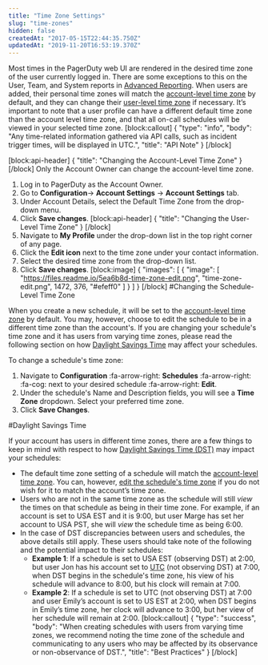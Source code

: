 ```yaml
---
title: "Time Zone Settings"
slug: "time-zones"
hidden: false
createdAt: "2017-05-15T22:44:35.750Z"
updatedAt: "2019-11-20T16:53:19.370Z"
---
```

Most times in the PagerDuty web UI are rendered in the desired time zone of the user currently logged in. There are some exceptions to this on the User, Team, and System reports in [Advanced Reporting](doc:analytics#section-advanced-analytics). When users are added, their personal time zones will match the [account-level time zone](/docs/time-zones#section-changing-the-account-level-time-zone) by default, and they can change their [user-level time zone](/docs/time-zones#section-changing-the-user-level-time-zone) if necessary. It’s important to note that a user profile can have a different default time zone than the account level time zone, and that all on-call schedules will be viewed in your selected time zone.
[block:callout]
{
  "type": "info",
  "body": "Any time-related information gathered via API calls, such as incident trigger times, will be displayed in UTC.",
  "title": "API Note"
}
[/block]

[block:api-header]
{
  "title": "Changing the Account-Level Time Zone"
}
[/block]
Only the Account Owner can change the account-level time zone.
1. Log in to PagerDuty as the Account Owner. 
2. Go to **Configuration**→ **Account Settings** → **Account Settings** tab.
3. Under Account Details, select the Default Time Zone from the drop-down menu.
4. Click **Save changes**.
[block:api-header]
{
  "title": "Changing the User-Level Time Zone"
}
[/block]
1. Navigate to **My Profile** under the drop-down list in the top right corner of any page.
2. Click the **Edit icon** next to the time zone under your contact information.
3. Select the desired time zone from the drop-down list.
4. Click **Save changes**.
[block:image]
{
  "images": [
    {
      "image": [
        "https://files.readme.io/5ea6b8d-time-zone-edit.png",
        "time-zone-edit.png",
        1472,
        376,
        "#efeff0"
      ]
    }
  ]
}
[/block]
#Changing the Schedule-Level Time Zone 

When you create a new schedule, it will be set to the [account-level time zone](https://support.pagerduty.com/docs/time-zones#section-changing-the-account-level-time-zone) by default. You may, however, choose to edit the schedule to be in a different time zone than the account's. If you are changing your schedule's time zone and it has users from varying time zones, please read the following section on how [Daylight Savings Time](https://support.pagerduty.com/docs/time-zones#section-daylight-savings-time) may affect your schedules. 

To change a schedule's time zone:

1. Navigate to **Configuration** :fa-arrow-right: **Schedules** :fa-arrow-right: :fa-cog: next to your desired schedule :fa-arrow-right: **Edit**. 
2. Under the schedule's Name and Description fields, you will see a **Time Zone** dropdown. Select your preferred time zone. 
3. Click **Save Changes**. 

#Daylight Savings Time

If your account has users in different time zones, there are a few things to keep in mind with respect to how [Daylight Savings Time (DST)](https://en.wikipedia.org/wiki/Daylight_saving_time) may impact your schedules:

* The default time zone setting of a schedule will match the [account-level time zone](https://support.pagerduty.com/docs/time-zones#section-changing-the-account-level-time-zone). You can, however, [edit the schedule's time zone](https://support.pagerduty.com/docs/editing-schedules#section-edit-schedule-time-zone-settings) if you do not wish for it to match the account’s time zone.
* Users who are not in the same time zone as the schedule will still *view* the times on that schedule as being in their time zone. For example, if an account is set to USA EST and it is 9:00, but user Marge has set her account to USA PST, she will *view* the schedule time as being 6:00.
* In the case of DST discrepancies between users and schedules, the above details still apply. These users should take note of the following and the potential impact to their schedules:
   * **Example 1**: If a schedule is set to USA EST (observing DST) at 2:00, but user Jon has his account set to [UTC](https://en.wikipedia.org/wiki/Coordinated_Universal_Time) (not observing DST) at 7:00, when DST begins in the schedule's time zone, his view of his schedule will advance to 8:00, but his clock will remain at 7:00.
   * **Example 2**: If a schedule is set to UTC (not observing DST) at 7:00 and user Emily’s account is set to US EST at 2:00, when DST begins in Emily’s time zone, her clock will advance to 3:00, but her view of her schedule will remain at 2:00.
[block:callout]
{
  "type": "success",
  "body": "When creating schedules with users from varying time zones, we recommend noting the time zone of the schedule and communicating to any users who may be affected by its observance or non-observance of DST.",
  "title": "Best Practices"
}
[/block]